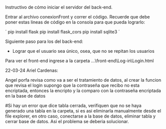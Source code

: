 Instructivo de cómo iniciar el servidor del back-end.

Entrar al archivo conexionFront y correr el código.
Recuerde que debe poner estas lineas de código en la consola para que pueda lograrlo:

´
pip install flask
pip install flask_cors
pip install sqlite3
´


Siguiente paso para los del back-end:
- Lograr que el usuario sea único, osea, que no se repitan los usuarios

Para ver el front-end ingrese a la carpeta ...\front-end\Log-in\Login.html


22-03-24
Ariel Cardenas: 

Angel porfa revisa como va a ser el tratamiento de datos, al crear la funcion que revisa el login supongo que la contraseña que recibo no esta encriptada, entonces la encripto y la comparo con la contraseña encriptada en la base de datos

#Si hay un error que dice tabla cerrada, verifiquen que no se haya generado una tabla en la carpeta, si es asi eliminarla manualmente desde el file explorer, en otro caso, conectarse a la base de datos, eliminar tabla y cerrar base de datos. Asi el problema se deberia solucionar.
